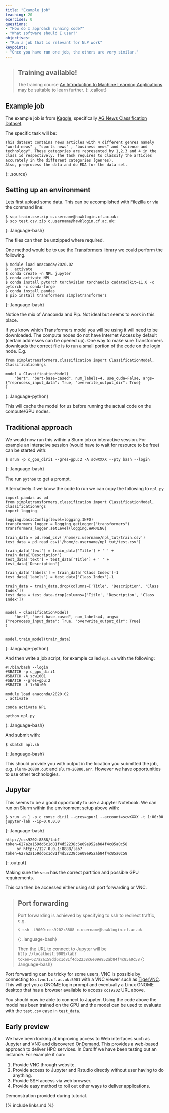 ```yaml
---
title: "Example job"
teaching: 20
exercises: 0
questions:
- "How do I approach running code?"
- "What software should I user?"
objectives:
- "Run a job that is relevant for NLP work"
keypoints:
- "Once you have run one job, the others are very similar."
---
```


> ## Training available!
>
> The training course [An Introduction to Machine Learning Applications]({{site.url}}/An-Introduction-to-Machine-Learning-Applications)
> may be suitable to learn further.
{: .callout}

## Example job


The example job is from [Kaggle](https://www.kaggle.com), specifically [AG News Classification
Dataset](https://www.kaggle.com/amananandrai/ag-news-classification-dataset).

The specific task will be:

```
This dataset contains news articles with 4 different genres namely "world news" , "sports news" , "business news" and "science and technology". These categories are represented by 1,2,3 and 4 in the class id respectively. The task requires to classify the articles accurately in the different categories (genres).
Also, preprocess the data and do EDA for the data set.
```
{: .source}

## Setting up an environment

Lets first upload some data.  This can be accomplished with Filezilla or
via the command line:

```
$ scp train.csv.zip c.username@hawklogin.cf.ac.uk:
$ scp test.csv.zip c.username@hawklogin.cf.ac.uk:
```
{: .language-bash}

The files can then be unzipped where required.

One method would be to use the
[Transformers](https://huggingface.co/transformers) library we could perform the following.

~~~
$ module load anaconda/2020.02
$ . activate
$ conda create -n NPL jupyter
$ conda activate NPL
$ conda install pytorch torchvision torchaudio cudatoolkit=11.0 -c pytorch -c conda-forge
$ conda install pandas
$ pip install transformers simpletransformers
~~~
{: .language-bash}

Notice the mix of Anaconda and Pip.  Not ideal but seems to work in this place.

If you know which Transformers model you will be using it will need to be downloaded.  The compute nodes do not have
Internet Access by default (certain addresses can be opened up).  One way to make sure Transformers downloads the
correct file is to run a small portion of the code on the login node.  E.g.

```
from simpletransformers.classification import ClassificationModel, ClassificationArgs

model = ClassificationModel(
    "bert", "bert-base-cased", num_labels=4, use_cuda=False, args={"reprocess_input_data": True, "overwrite_output_dir": True}
)
```
{: .language-python}

This will cache the model for us before running the actual code on the compute/GPU nodes.

## Traditional approach

We would now run this within a Slurm job or interactive session.  For example an interacive session (would have to wait
for resource to be free) can be started with:

```
$ srun -p c_gpu_diri1 --gres=gpu:2 -A scwXXXX --pty bash --login
```
{: .language-bash}

The run `python` to get a prompt.

Alternatively if we know the code to run we can copy the following to `npl.py`

```
import pandas as pd
from simpletransformers.classification import ClassificationModel, ClassificationArgs
import logging

logging.basicConfig(level=logging.INFO)
transformers_logger = logging.getLogger("transformers")
transformers_logger.setLevel(logging.WARNING)

train_data = pd.read_csv('/home/c.username/npl_tut/train.csv')
test_data = pd.read_csv('/home/c.username/npl_tut/test.csv')

train_data['text'] = train_data['Title'] + ' ' + train_data['Description']
test_data['text'] = test_data['Title'] + ' ' + test_data['Description']

train_data['labels'] = train_data['Class Index']-1
test_data['labels'] = test_data['Class Index']-1

train_data = train_data.drop(columns=['Title', 'Description', 'Class Index'])
test_data = test_data.drop(columns=['Title', 'Description', 'Class Index'])


model = ClassificationModel(
    "bert", "bert-base-cased", num_labels=4, args={"reprocess_input_data": True, "overwrite_output_dir": True}
)


model.train_model(train_data)
```
{: .language-python}

And then write a job script, for example called `npl.sh` with the following:

```
#!/bin/bash --login
#SBATCH -p c_gpu_diri1
#SBATCH -A scw1001
#SBATCH --gres=gpu:2
#SBATCH -t 1:00:00

module load anaconda/2020.02
. activate

conda activate NPL

python npl.py
```
{: .language-bash}

And submit with:

```
$ sbatch npl.sh
```
{: .language-bash}

This should provide you with output in the location you submitted the job, e.g. `slurm-20880.out` and `slurm-20880.err`.
However we have opportunities to use other technologies.

## Jupyter

This seems to be a good opportunity to use a Jupyter Notebook.  We can run on Slurm within the environment setup above with:

~~~
$ srun -n 1 -p c_comsc_diri1 --gres=gpu:1 --account=scwXXXX -t 1:00:00 jupyter-lab --ip=0.0.0.0
~~~
{: .language-bash}

~~~
http://ccs9202:8888/lab?token=627a2a159dd6c1d81f4d52238c6e09e952ab84f4c85a0c58
     or http://127.0.0.1:8888/lab?token=627a2a159dd6c1d81f4d52238c6e09e952ab84f4c85a0c58
~~~
{: .output}

Making sure the `srun` has the correct partition and possible GPU requirements.

This can then be accessed either using ssh port forwarding or VNC. 

> ## Port forwarding
>
> Port forwarding is achieved by specifying to ssh to redirect traffic, e.g.
>
> ```
> $ ssh -L9009:ccs9202:8888 c.username@hawklogin.cf.ac.uk
> ```
> {: .language-bash}
> 
> Then the URL to connect to Jupyter will be
> `http://localhost:9009/lab?token=627a2a159dd6c1d81f4d52238c6e09e952ab84f4c85a0c58`
> {: .language-bash}


Port forwarding can be tricky for some users, VNC is
possible by connecting to `clvnc1.cf.ac.uk:5901` with a VNC viewer such as [TigerVNC](https://tigervnc.org/).  This will get you a GNOME login prompt and
eventually a Linux GNOME desktop that has a browser available to access `ccs9202` URL above.

You should now be able to connect to Jupyter. Using the code above the model has been trained on the GPU and the model
can be used to evaluate with the `test.csv` case in `test_data`.

## Early preview

We have been looking at improving access to Web interfaces such as Jupyter and VNC and discovered
[OnDemand](https://osc.github.io/ood-documentation/master/).  This provides a web-based approach to deliver HPC
services.  In Cardiff we have been testing out an instance.  For example it can:

1. Provide VNC through website.
2. Provide access to Jupyter and Rstudio directly without user having to do anything.
3. Provide SSH access via web browser.
4. Provide easy method to roll out other ways to deliver applications.

Demonstration provided during tutorial.

{% include links.md %}

